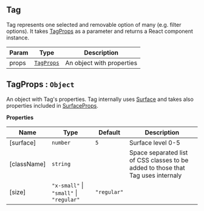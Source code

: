 <a name="Tag"></a>

## Tag
Tag represents one selected and removable option of many (e.g. filter options). It takes [TagProps](#TagProps) as a parameter and returns a React component instance.


| Param | Type | Description |
| --- | --- | --- |
| props | [<code>TagProps</code>](#TagProps) | An object with properties |

<a name="TagProps"></a>

## TagProps : <code>Object</code>
An object with Tag's properties. Tag internally uses [Surface](../Surface/README.md#Surface) and takes also properties included in [SurfaceProps](../Surface/README.md#SurfaceProps).

**Properties**

| Name | Type | Default | Description |
| --- | --- | --- | --- |
| [surface] | <code>number</code> | <code>5</code> | Surface level 0-5 |
| [className] | <code>string</code> |  | Space separated list of CSS classes to be added to those that Tag uses internaly |
| [size] | <code>&quot;x-small&quot;</code> \| <code>&quot;small&quot;</code> \| <code>&quot;regular&quot;</code> | <code>&quot;regular&quot;</code> |  |

